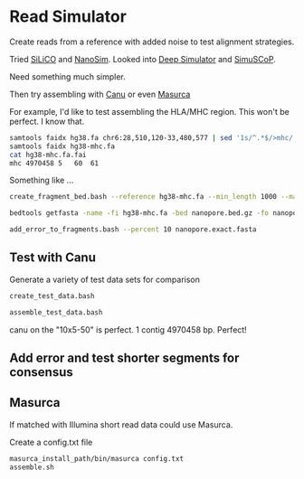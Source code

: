 
#	Read Simulator


Create reads from a reference with added noise to test alignment strategies.


Tried [SiLiCO](https://github.com/ethanagbaker/SiLiCO) and [NanoSim](https://github.com/bcgsc/NanoSim). Looked into [Deep Simulator](https://github.com/liyu95/DeepSimulator) and [SimuSCoP](https://github.com/qasimyu/simuscop).

Need something much simpler.


Then try assembling with [Canu](https://canu.readthedocs.io/en/latest/index.html) or even [Masurca](http://masurca.blogspot.com/)


For example, I'd like to test assembling the HLA/MHC region.
This won't be perfect. I know that.


```BASH
samtools faidx hg38.fa chr6:28,510,120-33,480,577 | sed '1s/^.*$/>mhc/' > hg38-mhc.fa
samtools faidx hg38-mhc.fa 
cat hg38-mhc.fa.fai 
mhc	4970458	5	60	61
```




Something like ...


```BASH
create_fragment_bed.bash --reference hg38-mhc.fa --min_length 1000 --max_length 15000 --count 10000 --output nanopore.bed.gz

bedtools getfasta -name -fi hg38-mhc.fa -bed nanopore.bed.gz -fo nanopore.exact.fasta

add_error_to_fragments.bash --percent 10 nanopore.exact.fasta
```


##	Test with Canu

Generate a variety of test data sets for comparison

```BASH
create_test_data.bash

assemble_test_data.bash
```

canu on the "10x5-50" is perfect. 1 contig 4970458 bp. Perfect!



##	Add error and test shorter segments for consensus











##	Masurca

If matched with Illumina short read data could use Masurca.

Create a config.txt file

```BASH
masurca_install_path/bin/masurca config.txt
assemble.sh
```

